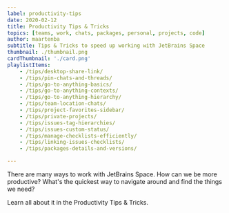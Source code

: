 ```yaml
---
label: productivity-tips
date: 2020-02-12
title: Productivity Tips & Tricks
topics: [teams, work, chats, packages, personal, projects, code]
author: maartenba
subtitle: Tips & Tricks to speed up working with JetBrains Space
thumbnail: ./thumbnail.png
cardThumbnail: './card.png'
playlistItems:
    - /tips/desktop-share-link/
    - /tips/pin-chats-and-threads/
    - /tips/go-to-anything-basics/
    - /tips/go-to-anything-contexts/
    - /tips/go-to-anything-hierarchy/
    - /tips/team-location-chats/
    - /tips/project-favorites-sidebar/
    - /tips/private-projects/
    - /tips/issues-tag-hierarchies/
    - /tips/issues-custom-status/
    - /tips/manage-checklists-efficiently/
    - /tips/linking-issues-checklists/
    - /tips/packages-details-and-versions/

---
```



There are many ways to work with JetBrains Space. How can we be more productive? What's the quickest way to navigate around and find the things we need?

Learn all about it in the Productivity Tips & Tricks.
